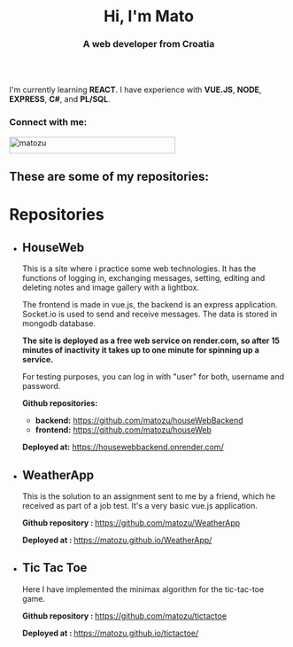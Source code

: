 <h1 align="center">Hi, I'm Mato</h1>
<h3 align="center">A web developer from Croatia</h3>
</br>
</br>
<p> I'm currently learning <b>REACT</b>. I have experience with <b>VUE.JS</b>, <b>NODE</b>, <b>EXPRESS</b>, <b>C#</b>, and <b>PL/SQL</b>. </p>

<h3 align="left">Connect with me:</h3>
<p align="left">
<a href="https://www.codewars.com/users/matozu" target="blank"><img align="center" src="https://www.codewars.com/users/matozu/badges/large" alt="matozu" height="30" width="300" /></a>
</p>

<h2>These are some of my repositories: </h2>
<h1>Repositories</h1>
    <ul>
      <li>
        <h2>HouseWeb</h2>
        <p>
          This is a site where i practice some web technologies. It has the
          functions of logging in, exchanging messages, setting, editing and
          deleting notes and image gallery with a lightbox.
        </p>
        <p>
          The frontend is made in vue.js, the backend is an express application.
          Socket.io is used to send and receive messages. The data is stored in mongodb database. 
        </p>
        <p>
          <b>The site is deployed as a free web service on render.com, so after 15
          minutes of inactivity it takes up to one minute for spinning up a
          service.</b>
        </p>
        <p>
          For testing purposes, you can log in with "user" for both, username
          and password.
        </p>
        <p><b>Github repositories:</b></p>
        <ul>
          <li>
            <b>backend:</b>
            <a href="https://github.com/matozu/houseWebBackend" target="_blank"
              >https://github.com/matozu/houseWebBackend</a
            >
          </li>
          <li>
            <b>frontend:</b>
            <a href="https://github.com/matozu/houseWeb" target="_blank"
              >https://github.com/matozu/houseWeb</a
            >
          </li>
        </ul>
        <p>
          <b>Deployed at:</b>
          <a href="https://housewebbackend.onrender.com/" target="_blank"
            >https://housewebbackend.onrender.com/</a
          >
        </p>
      </li>
      <li>
        <h2>WeatherApp</h2>
        <p>
          This is the solution to an assignment sent to me by a friend, which he
          received as part of a job test. It's a very basic vue.js application.
        </p>
        <p>
          <b>Github repository : </b>
          <a href="https://github.com/matozu/WeatherApp" target="_blank"
            >https://github.com/matozu/WeatherApp</a
          >
        </p>
        <p>
          <b>Deployed at : </b>
          <a href="https://matozu.github.io/WeatherApp/" target="_blank"
            >https://matozu.github.io/WeatherApp/</a
          >
        </p>
      </li>
      <li>
        <h2>Tic Tac Toe</h2>
        <p>
          Here I have implemented the minimax algorithm for the tic-tac-toe
          game.
        </p>
        <p>
          <b>Github repository : </b>
          <a href="https://github.com/matozu/tictactoe" target="_blank"
            >https://github.com/matozu/tictactoe</a
          >
        </p>
        <p>
          <b>Deployed at : </b>
          <a href="https://matozu.github.io/tictactoe/" target="_blank"
            >https://matozu.github.io/tictactoe/
          </a>
        </p>
      </li>
    </ul>





<!--
**matozu/matozu** is a ✨ _special_ ✨ repository because its `README.md` (this file) appears on your GitHub profile.



Here are some ideas to get you started:

- 🔭 I’m currently working on ...
- 🌱 I’m currently learning ...
- 👯 I’m looking to collaborate on ...
- 🤔 I’m looking for help with ...
- 💬 Ask me about ...
- 📫 How to reach me: ...
- 😄 Pronouns: ...
- ⚡ Fun fact: ...
-->
